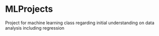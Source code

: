 # MLProjects
Project for machine learning class regarding initial understanding on data analysis including regression
